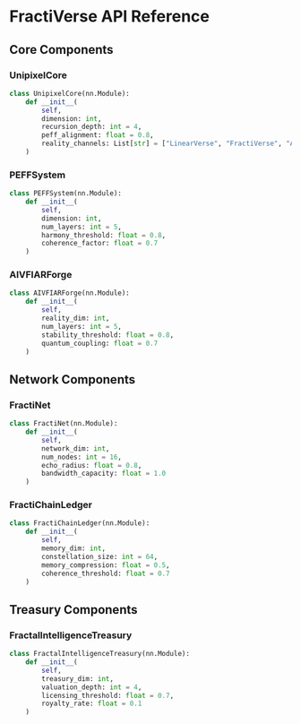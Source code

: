 # FractiVerse API Reference

## Core Components

### UnipixelCore
```python
class UnipixelCore(nn.Module):
    def __init__(
        self,
        dimension: int,
        recursion_depth: int = 4,
        peff_alignment: float = 0.8,
        reality_channels: List[str] = ["LinearVerse", "FractiVerse", "AIVFIAR"]
    )
```

### PEFFSystem
```python
class PEFFSystem(nn.Module):
    def __init__(
        self,
        dimension: int,
        num_layers: int = 5,
        harmony_threshold: float = 0.8,
        coherence_factor: float = 0.7
    )
```

### AIVFIARForge
```python
class AIVFIARForge(nn.Module):
    def __init__(
        self,
        reality_dim: int,
        num_layers: int = 5,
        stability_threshold: float = 0.8,
        quantum_coupling: float = 0.7
    )
```

## Network Components

### FractiNet
```python
class FractiNet(nn.Module):
    def __init__(
        self,
        network_dim: int,
        num_nodes: int = 16,
        echo_radius: float = 0.8,
        bandwidth_capacity: float = 1.0
    )
```

### FractiChainLedger
```python
class FractiChainLedger(nn.Module):
    def __init__(
        self,
        memory_dim: int,
        constellation_size: int = 64,
        memory_compression: float = 0.5,
        coherence_threshold: float = 0.7
    )
```

## Treasury Components

### FractalIntelligenceTreasury
```python
class FractalIntelligenceTreasury(nn.Module):
    def __init__(
        self,
        treasury_dim: int,
        valuation_depth: int = 4,
        licensing_threshold: float = 0.7,
        royalty_rate: float = 0.1
    )
``` 